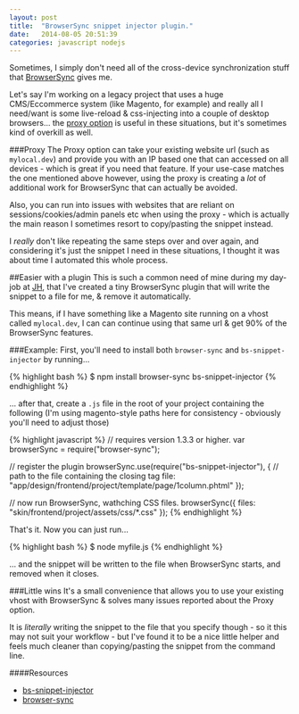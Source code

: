 ```yaml
---
layout: post
title:  "BrowserSync snippet injector plugin."
date:   2014-08-05 20:51:39
categories: javascript nodejs
---
```


Sometimes, I simply don't need all of the cross-device synchronization stuff that [BrowserSync](http://browsersync.io) gives me. 

Let's say I'm working on a legacy project that uses a huge CMS/Eccommerce system (like Magento, for example) and really all I need/want
is some live-reload & css-injecting into a couple of desktop browsers... the [proxy option](http://www.browsersync.io/docs/options/#option-proxy)
is useful in these situations, but it's sometimes kind of overkill as well.

###Proxy
The Proxy option can take your existing website url (such as `mylocal.dev`) and provide you with an IP based one that can accessed on all devices -
 which is great if you need that feature. If your use-case matches the one mentioned above however, using the proxy is creating a *lot* of
 additional work for BrowserSync that can actually be avoided.
 
 Also, you can run into issues with websites that are reliant on sessions/cookies/admin panels etc when using the proxy - which is actually
  the main reason I sometimes resort to copy/pasting the snippet instead.
 
 I *really* don't like repeating the same steps over and over again, and considering it's just the snippet I need in these situations, I thought
  it was about time I automated this whole process.
 
##Easier with a plugin
 This is such a common need of mine during my day-job at [JH](http://www.wearejh.com/), that I've created a tiny BrowserSync plugin
  that will write the snippet to a file for me, & remove it automatically. 
  
  This means, if I have something like a Magento site running on a vhost called `mylocal.dev`, I can can continue using that same url & get 90%
  of the BrowserSync features.
  
###Example:
First, you'll need to install both `browser-sync` and `bs-snippet-injector` by running...
 
{% highlight bash %}
$ npm install browser-sync bs-snippet-injector
{% endhighlight %}
 
... after that, create a `.js` file in the root of your project containing the following (I'm using magento-style paths here for consistency - 
obviously you'll need to adjust those)
   
{% highlight javascript %}
// requires version 1.3.3 or higher.
var browserSync = require("browser-sync");

// register the plugin
browserSync.use(require("bs-snippet-injector"), {
    // path to the file containing the closing </body> tag
    file: "app/design/frontend/project/template/page/1column.phtml" 
});

// now run BrowserSync, wathching CSS files.
browserSync({
  files: "skin/frontend/project/assets/css/*.css"
});
{% endhighlight %}

That's it. Now you can just run...
 
{% highlight bash %}
$ node myfile.js
{% endhighlight %}
 
... and the snippet will be written to the file when BrowserSync starts, and removed when it closes.

###Little wins
It's a small convenience that allows you to use your existing vhost with BrowserSync & solves many issues reported about the 
Proxy option.

It is *literally* writing the snippet to the file that you specify though - so it this may not suit your workflow - but I've found it to be a nice
little helper and feels much cleaner than copying/pasting the snippet from the command line.

####Resources

* [bs-snippet-injector](https://github.com/shakyShane/bs-snippet-injector)
* [browser-sync](https://github.com/shakyShane/browser-sync)
  
